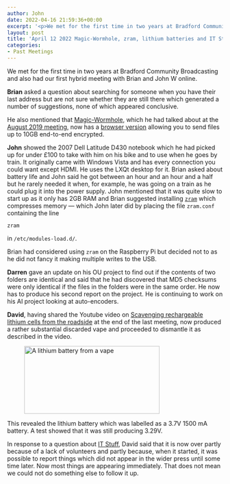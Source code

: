 ```yaml
---
author: John
date: 2022-04-16 21:59:36+00:00
excerpt: '<p>We met for the first time in two years at Bradford Community Broadcasting and also had our first hybrid meeting with Brian and John W online.</p><p><strong>Brian</strong> asked a question about searching for someone when you have their last address but are not sure whether they are still there which generated a number of suggestions, none of which appeared conclusive.</p>'
layout: post
title: 'April 12 2022 Magic-Wormhole, zram, lithium batteries and IT Stuff'
categories:
- Past Meetings
---
```


<p>We met for the first time in two years at Bradford Community Broadcasting and also had our first hybrid meeting with Brian and John W online.</p><p><strong>Brian</strong> asked a question about searching for someone when you have their last address but are not sure whether they are still there which generated a number of suggestions, none of which appeared conclusive.</p><p>He also mentioned that <a href="https://magic-wormhole.readthedocs.io/en/latest/" type="text/html" role="link">Magic-Wormhole</a>, which he had talked about at the <a href="https://bradlug.co.uk/blog/2019/08/14/august-13-2019-wormhole-yandex-disk-ssltest-meet" type="text/html" role="link">August 2019 meeting</a>, now has a <a href="https://wormhole.app/" type="text/html" role="link">browser version</a> allowing you to send files up to 10GB end-to-end encrypted.</p><p><strong>John</strong> showed the 2007 Dell Latitude D430 notebook which he had picked up for under £100 to take with him on his bike and to use when he goes by train. It originally came with Windows Vista and has every connection you could want except HDMI. He uses the LXQt desktop for it. Brian asked about battery life and John said he got between an hour and an hour and a half but he rarely needed it when, for example, he was going on a train as he could plug it into the power supply. John mentioned that it was quite slow to start up as it only has 2GB RAM and Brian suggested installing <a href="https://en.wikipedia.org/wiki/Zram" type="text/html" role="link"><code>zram</code></a> which compresses memory — which John later did by placing the file <code>zram.conf</code> containing the line</p><p><code>zram</code></p><p>in <code>/etc/modules-load.d/</code>.</p><p>Brian had considered using <code>zram</code> on the Raspberry Pi but decided not to as he did not fancy it making multiple writes to the USB.</p><p><strong>Darren</strong> gave an update on his OU project to find out if the contents of two folders are identical and said that he had discovered that MD5 checksums were only identical if the files in the folders were in the same order. He now has to produce his second report on the project. He is continuing to work on his AI project looking at auto-encoders.</p><p><strong>David</strong>, having shared the Youtube video on <a href="https://www.youtube.com/watch?v=N65DpT2nqEI" type="text/html" role="link">Scavenging rechargeable lithium cells from the roadside</a> at the end of the last meeting, now produced a rather substantial discarded vape and proceeded to dismantle it as described in the video.</p><figure><img src="http://www.bradlug.co.uk/blog/2022/04/12/images/Lithium_battery.png" width = "316" height="158" alt="A lithium battery from a vape" role="img"></figure><p>This revealed the lithium battery which was labelled as a 3.7V 1500 mA battery. A test showed that it was still producing 3.29V.</p><p>In response to a question about <a href="http://itstuff.org.uk/" type="text/html" role="link">IT Stuff</a>, David said that it is now over partly because of a lack of volunteers and partly because, when it started, it was possible to report things which did not appear in the wider press until some time later. Now most things are appearing immediately. That does not mean we could not do something else to follow it up.</p>
